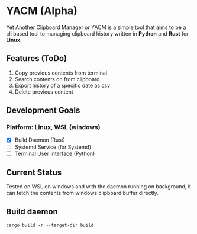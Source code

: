 # YACM (Alpha)

Yet Another Clipboard Manager or YACM is a simple tool that aims to be a cli based tool to managing clipboard history written in **Python** and **Rust** for **Linux**.

## Features (ToDo)

1. Copy previous contents from terminal
2. Search contents on from clipboard
3. Export history of a specific date as csv
4. Delete previous content

## Development Goals

### Platform: Linux, WSL (windows)

- [x] Build Daemon (Rust)
- [ ] Systemd Service (for Systemd)
- [ ] Terminal User Interface (Python)

## Current Status
Tested on WSL on windows and with the daemon running on background, it can fetch the contents from windows clipboard buffer directly.

## Build daemon

```shell
cargo build -r --target-dir build
```


